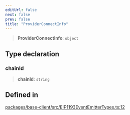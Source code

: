 ```yaml
---
editUrl: false
next: false
prev: false
title: "ProviderConnectInfo"
---
```


> **ProviderConnectInfo**: `object`

## Type declaration

### chainId

> **chainId**: `string`

## Defined in

[packages/base-client/src/EIP1193EventEmitterTypes.ts:12](https://github.com/evmts/tevm-monorepo/blob/main/packages/base-client/src/EIP1193EventEmitterTypes.ts#L12)
